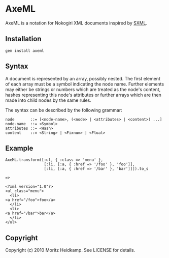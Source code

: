 # AxeML

AxeML is a notation for Nokogiri XML documents inspired by [SXML](http://okmij.org/ftp/Scheme/SXML.html).

## Installation

    gem install axeml

## Syntax

A document is represented by an array, possibly nested. The first
element of each array must be a symbol indicating the node
name. Further elements may either be strings or numbers which are
treated as the node's content, hashes representing this node's
attributes or further arrays which are then made into child nodes by
the same rules.

The syntax can be described by the following grammar:

    node       ::= [<node-name>, (<node> | <attributes> | <content>) ...]
    node-name  ::= <Symbol>
    attributes ::= <Hash>
    content    ::= <String> | <Fixnum> | <Float>


## Example

    AxeML.transform([:ul, { :class => 'menu' },
                     [:li, [:a, { :href => '/foo' }, 'foo']],
                     [:li, [:a, { :href => '/bar' }, 'bar']]]).to_s

    =>

    <?xml version="1.0"?>
    <ul class="menu">
      <li>
	<a href="/foo">foo</a>
      </li>
      <li>
	<a href="/bar">bar</a>
      </li>
    </ul>

## Copyright

Copyright (c) 2010 Moritz Heidkamp. See LICENSE for details.
